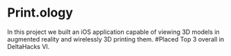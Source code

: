 # Print.ology
In this project we built an iOS application capable of viewing 3D models in augmented reality and wirelessly 3D printing them.
#Placed Top 3 overall in DeltaHacks VI.
